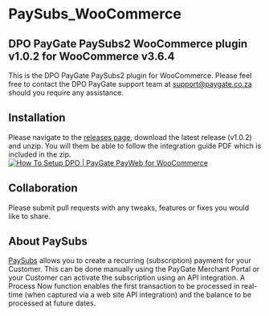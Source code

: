 # PaySubs_WooCommerce
## DPO PayGate PaySubs2 WooCommerce plugin v1.0.2 for WooCommerce v3.6.4

This is the DPO PayGate PaySubs2 plugin for WooCommerce. Please feel free to contact the DPO PayGate support team at support@paygate.co.za should you require any assistance.

## Installation
Please navigate to the [releases page](https://github.com/PayGate/PaySubs2_WooCommerce/releases), download the latest release (v1.0.2) and unzip. You will them be able to follow the integration guide PDF which is included in the zip.
[![How To Setup DPO | PayGate PayWeb for WooCommerce](https://www.appinlet.com/wp-content/uploads/2019/04/WooCommerce-PaySubs2-Integration.jpg)](https://www.youtube.com/watch?v=Ko5eessWrWU "How To Setup DPO | PayGate PaySubs2 for WooCommerce")

## Collaboration

Please submit pull requests with any tweaks, features or fixes you would like to share.

## About PaySubs

[PaySubs](https://www.paygate.co.za/paygate-products/paysubs/) allows you to create a recurring (subscription) payment for your Customer. This can be done manually using the PayGate Merchant Portal or your Customer can activate the subscription using an API integration. A Process Now function enables the first transaction to be processed in real-time (when captured via a web site API integration) and the balance to be processed at future dates.
